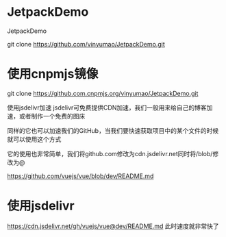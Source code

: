 # JetpackDemo
JetpackDemo

git clone https://github.com/vinyumao/JetpackDemo.git

# 使用cnpmjs镜像
git clone  https://github.com.cnpmjs.org/vinyumao/JetpackDemo.git

使用jsdelivr加速
jsdelivr可免费提供CDN加速，我们一般用来给自己的博客加速，或者制作一个免费的图床

同样的它也可以加速我们的GitHub，当我们要快速获取项目中的某个文件的时候就可以使用这个方式

它的使用也非常简单，我们将github.com修改为cdn.jsdelivr.net同时将/blob/修改为@

https://github.com/vuejs/vue/blob/dev/README.md

# 使用jsdelivr
https://cdn.jsdelivr.net/gh/vuejs/vue@dev/README.md
此时速度就非常快了
